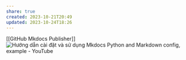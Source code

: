 ```yaml
---
share: true
created: 2023-10-21T20:49
updated: 2023-10-24T18:26
---
```

[[GitHub Mkdocs Publisher]]
![Hướng dẫn cài đặt và sử dụng Mkdocs Python and Markdown config, example - YouTube](https://youtu.be/TMpZulzUfDw)